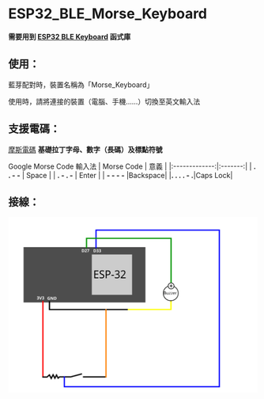 # ESP32_BLE_Morse_Keyboard

**需要用到 [ESP32 BLE Keyboard](https://github.com/T-vK/ESP32-BLE-Keyboard) 函式庫**

## 使用：

藍芽配對時，裝置名稱為「Morse_Keyboard」

使用時，請將連接的裝置（電腦、手機……）切換至英文輸入法

## 支援電碼：

[摩斯電碼](https://zh.wikipedia.org/wiki/%E6%91%A9%E5%B0%94%E6%96%AF%E7%94%B5%E7%A0%81) **基礎拉丁字母、數字（長碼）及標點符號**

Google Morse Code 輸入法
|   Morse Code  |   意義  |
|:-------------:|:-------:|
|  **. . - -**  |  Space  |
|  **. - . -**  |  Enter  |
|  **- - - -**  |Backspace|
|**. . . . - .**|Caps Lock|

## 接線：

![電路](https://github.com/ByronJY/ESP32_BLE_Morse_Keyboard/blob/main/%E9%9B%BB%E8%B7%AF.svg)
